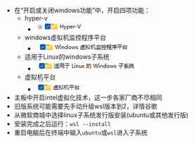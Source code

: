 - 在“开启或关闭windows功能”中，开启四项功能：
	- hyper-v
		- ![image.png](../assets/image_1699970155619_0.png)
	- windows虚拟机监控程序平台
		- ![image.png](../assets/image_1699970181314_0.png)
	- 适用于Linux的windows子系统
		- ![image.png](../assets/image_1699970208057_0.png)
	- 虚拟机平台
		- ![image.png](../assets/image_1699970220030_0.png)
- 主板中开启intel虚拟化技术，这一步各家厂商不尽相同
- 旧版系统可能需要先手动升级wsl版本到2，详情谷歌
- 从微软商城中选择linux子系统发行版安装(ubuntu或其他发行版)
- 安装完成之后运行：``wsl --install``
- 重启电脑后在终端中输入`ubuntu`或`wsl`进入子系统